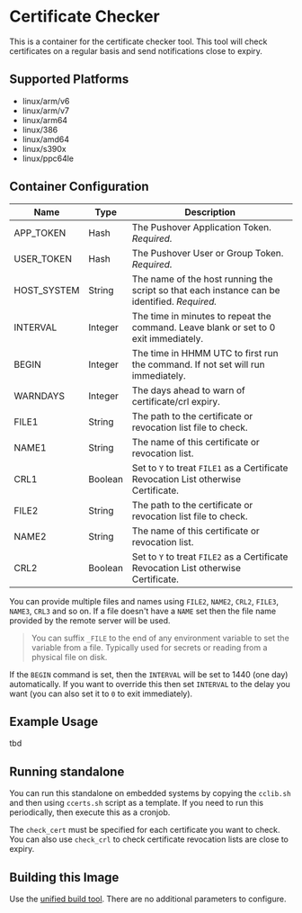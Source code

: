 # Certificate Checker

This is a container for the certificate checker tool.
This tool will check certificates on a regular basis and send notifications close to expiry.

## Supported Platforms

* linux/arm/v6
* linux/arm/v7
* linux/arm64
* linux/386
* linux/amd64
* linux/s390x
* linux/ppc64le

## Container Configuration

| Name        | Type    | Description                                                                                                 |
| ----------- | ------- |------------------------------------------------------------------------------------------------------------ |
| APP_TOKEN   | Hash    | The Pushover Application Token. *Required.*                                                                 |
| USER_TOKEN  | Hash    | The Pushover User or Group Token. *Required.*                                                               |
| HOST_SYSTEM | String  | The name of the host running the script so that each instance can be identified. *Required.*                |
| INTERVAL    | Integer | The time in minutes to repeat the command. Leave blank or set to 0 exit immediately.                        |
| BEGIN       | Integer | The time in HHMM UTC to first run the command. If not set will run immediately.                             |
| WARNDAYS    | Integer | The days ahead to warn of certificate/crl expiry.                                                           |
| FILE1       | String  | The path to the certificate or revocation list file to check.                                               |
| NAME1       | String  | The name of this certificate or revocation list.                                                            |
| CRL1        | Boolean | Set to `Y` to treat `FILE1` as a Certificate Revocation List otherwise Certificate.                         |
| FILE2       | String  | The path to the certificate or revocation list file to check.                                               |
| NAME2       | String  | The name of this certificate or revocation list.                                                            |
| CRL2        | Boolean | Set to `Y` to treat `FILE2` as a Certificate Revocation List otherwise Certificate.                         |

You can provide multiple files and names using `FILE2`, `NAME2`, `CRL2`, `FILE3`, `NAME3`, `CRL3` and so on.
If a file doesn't have a `NAME` set then the file name provided by the remote server will be used.

> You can suffix `_FILE` to the end of any environment variable to set the variable from a file.
Typically used for secrets or reading from a physical file on disk.

If the `BEGIN` command is set, then the `INTERVAL` will be set to 1440 (one day) automatically.
If you want to override this then set `INTERVAL` to the delay you want (you can also set it to `0` to exit immediately).

## Example Usage

tbd

## Running standalone

You can run this standalone on embedded systems by copying the `cclib.sh` and then using `ccerts.sh` script as a template.
If you need to run this periodically, then execute this as a cronjob.  

The `check_cert` must be specified for each certificate you want to check.
You can also use `check_crl` to check certificate revocation lists are close to expiry.

## Building this Image

Use the [unified build tool](/README.md#building-images).
There are no additional parameters to configure.
